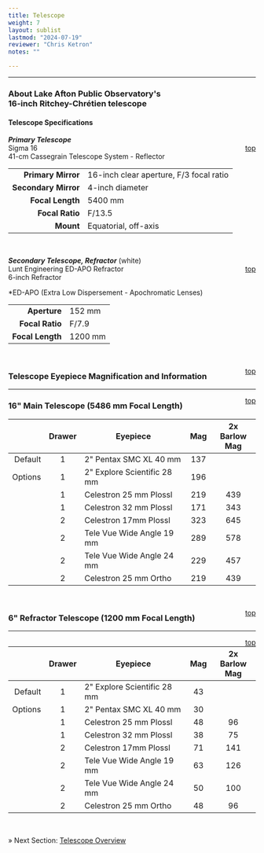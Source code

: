 ```yaml
---
title: Telescope
weight: 7
layout: sublist
lastmod: "2024-07-19"
reviewer: "Chris Ketron"
notes: ""

---
```


---

### About Lake Afton Public Observatory's<br> 16-inch Ritchey-Chrétien telescope

#### Telescope Specifications

***Primary Telescope***  
<span style='float:right;'>[top](#)</span>
Sigma 16  
41-cm Cassegrain Telescope System - Reflector

|                |         |
|---------------:|:--------|
| **Primary Mirror** | 16-inch clear aperture, F/3 focal ratio |
| **Secondary Mirror** | 4-inch diameter |
| **Focal Length**   | 5400 mm |
| **Focal Ratio**    | F/13.5 |
| **Mount**          | Equatorial, off-axis |

<br/>

***Secondary Telescope, Refractor*** (white)  
<span style='float:right;'>[top](#)</span>
Lunt Engineering ED-APO Refractor  
6-inch Refractor  

<super>*</super>ED-APO (Extra Low Dispersement - Apochromatic Lenses)  

|                |               |
|---------------:|:--------------|
|**Aperture**    | 152 mm        |
|**Focal Ratio** | F/7.9         |
|**Focal Length**| 1200 mm       |


<br/>

<span style='float:right;'>[top](#)</span>

### Telescope Eyepiece Magnification and Information

---
<span style='float:right;'>[top](#)</span>

### 16" Main Telescope (5486 mm Focal Length)

|         |**Drawer**|**Eyepiece**|**Mag**|**2x Barlow**<br>**Mag**|
|--------:|:---:|-------------------------------|:----:|:---:|
| Default | 1   | 2" Pentax SMC XL 40 mm        | 137  |     |  
| Options | 1   | 2" Explore Scientific 28 mm   | 196  |     | 
|         | 1   | Celestron 25 mm Plossl        | 219  | 439 | 
|         | 1   | Celestron 32 mm Plossl        | 171  | 343 | 
|         | 2   | Celestron 17mm Plossl         | 323  | 645 | 
|         | 2   | Tele Vue Wide Angle 19 mm     | 289  | 578 | 
|         | 2   | Tele Vue Wide Angle 24 mm     | 229  | 457 | 
|         | 2   | Celestron 25 mm Ortho         | 219  | 439 | 

<br/>

<span style='float:right;'>[top](#)</span>

### 6" Refractor Telescope (1200 mm Focal Length) 

---
<span style='float:right;'>[top](#)</span>

|         |**Drawer**|**Eyepiece**|**Mag**|**2x Barlow**<br>**Mag**|
|--------:|:---:|-------------------------------|:----:|:---:|
| Default | 1   | 2" Explore Scientific 28 mm   |  43  |     |  
| Options | 1   | 2" Pentax SMC XL 40 mm        |  30  |     | 
|         | 1   | Celestron 25 mm Plossl        |  48  |  96 |
|         | 1   | Celestron 32 mm Plossl        |  38  |  75 |
|         | 2   | Celestron 17mm Plossl         |  71  | 141 |
|         | 2   | Tele Vue Wide Angle 19 mm     |  63  | 126 |
|         | 2   | Tele Vue Wide Angle 24 mm     |  50  | 100 |
|         | 2   | Celestron 25 mm Ortho         |  48  |  96 |

<br/>

&raquo; Next Section: [Telescope Overview](/handbook/telescope/telescope-overview/)
